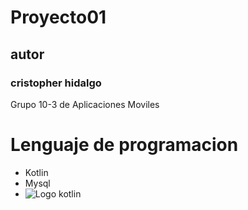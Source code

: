 # Proyecto01

 ## autor
### cristopher hidalgo

Grupo 10-3 de Aplicaciones Moviles

# Lenguaje de programacion
- Kotlin
- Mysql
- ![Logo kotlin](imagenes/kotlin.logo.jpg)

